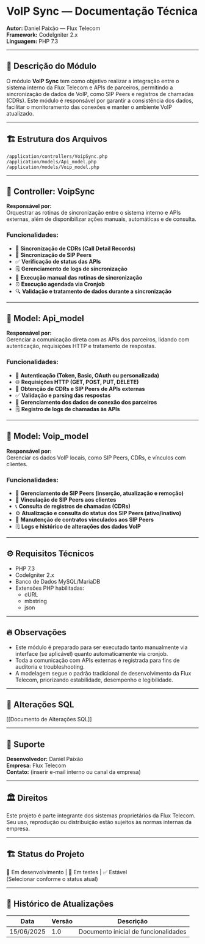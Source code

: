 
# VoIP Sync — Documentação Técnica

**Autor:** Daniel Paixão — Flux Telecom  
**Framework:** CodeIgniter 2.x  
**Linguagem:** PHP 7.3  

---

## 🎯 Descrição do Módulo

O módulo **VoIP Sync** tem como objetivo realizar a integração entre o sistema interno da Flux Telecom e APIs de parceiros, permitindo a sincronização de dados de VoIP, como SIP Peers e registros de chamadas (CDRs). Este módulo é responsável por garantir a consistência dos dados, facilitar o monitoramento das conexões e manter o ambiente VoIP atualizado.

---

## 🏗️ Estrutura dos Arquivos

```
/application/controllers/VoipSync.php
/application/models/Api_model.php
/application/models/Voip_model.php
```

---

## 🔹 Controller: VoipSync

**Responsável por:**  
Orquestrar as rotinas de sincronização entre o sistema interno e APIs externas, além de disponibilizar ações manuais, automáticas e de consulta.

### Funcionalidades:

- 🔄 **Sincronização de CDRs (Call Detail Records)**
- 🔄 **Sincronização de SIP Peers**
- ✅ **Verificação de status das APIs**
- 🗒️ **Gerenciamento de logs de sincronização**
- 🔧 **Execução manual das rotinas de sincronização**
- ⏰ **Execução agendada via Cronjob**
- 🔍 **Validação e tratamento de dados durante a sincronização**

---

## 🔸 Model: Api_model

**Responsável por:**  
Gerenciar a comunicação direta com as APIs dos parceiros, lidando com autenticação, requisições HTTP e tratamento de respostas.

### Funcionalidades:

- 🔐 **Autenticação (Token, Basic, OAuth ou personalizada)**
- 🌐 **Requisições HTTP (GET, POST, PUT, DELETE)**
- 📡 **Obtenção de CDRs e SIP Peers de APIs externas**
- ✅ **Validação e parsing das respostas**
- 🔧 **Gerenciamento dos dados de conexão dos parceiros**
- 🗒️ **Registro de logs de chamadas às APIs**

---

## 🔸 Model: Voip_model

**Responsável por:**  
Gerenciar os dados VoIP locais, como SIP Peers, CDRs, e vínculos com clientes.

### Funcionalidades:

- 📑 **Gerenciamento de SIP Peers (inserção, atualização e remoção)**
- 🔗 **Vinculação de SIP Peers aos clientes**
- 📞 **Consulta de registros de chamadas (CDRs)**
- ⚙️ **Atualização e consulta do status dos SIP Peers (ativo/inativo)**
- 📜 **Manutenção de contratos vinculados aos SIP Peers**
- 🗒️ **Logs e histórico de alterações dos dados VoIP**

---

## ⚙️ Requisitos Técnicos

- PHP 7.3  
- CodeIgniter 2.x  
- Banco de Dados MySQL/MariaDB  
- Extensões PHP habilitadas:
  - cURL
  - mbstring
  - json

---

## 🔥 Observações

- Este módulo é preparado para ser executado tanto manualmente via interface (se aplicável) quanto automaticamente via cronjob.
- Toda a comunicação com APIs externas é registrada para fins de auditoria e troubleshooting.
- A modelagem segue o padrão tradicional de desenvolvimento da Flux Telecom, priorizando estabilidade, desempenho e legibilidade.

---
##  📄 Alterações SQL

[[Documento de Alterações SQL]]

---

## 📧 Suporte

**Desenvolvedor:** Daniel Paixão  
**Empresa:** Flux Telecom  
**Contato:** (inserir e-mail interno ou canal da empresa)

---

## 🏛️ Direitos

Este projeto é parte integrante dos sistemas proprietários da Flux Telecom. Seu uso, reprodução ou distribuição estão sujeitos às normas internas da empresa.

---

## 🏗️ Status do Projeto

🚧 Em desenvolvimento | 🔄 Em testes | ✅ Estável  
(Selecionar conforme o status atual)

---

## 📌 Histórico de Atualizações

| Data       | Versão | Descrição                      |
| ----------- | ------ | ------------------------------ |
| 15/06/2025 | 1.0    | Documento inicial de funcionalidades |
